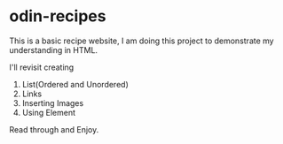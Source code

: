 # odin-recipes
This is a basic recipe website, I am doing this project to demonstrate my understanding in HTML.

I'll revisit creating 
1. List(Ordered and Unordered) 
2. Links
3. Inserting Images 
4. Using Element

Read through and Enjoy.
